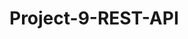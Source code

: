 # Project-9-REST-API
<!-- Progress on this project
Already finished #1 to 5 and set the testing environment in Postman!


remember to cheeck the code for users.js route and auth-user.js since I am getting   "message": "Authentication required." -->

<!--when you get back, make sure the user and course.js files are updated according to their initial set up not the new one that Chat gave you!>